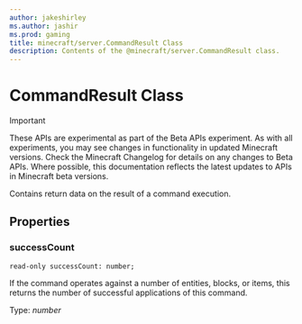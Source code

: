 ```yaml
---
author: jakeshirley
ms.author: jashir
ms.prod: gaming
title: minecraft/server.CommandResult Class
description: Contents of the @minecraft/server.CommandResult class.
---
```

# CommandResult Class
>[!IMPORTANT]
>These APIs are experimental as part of the Beta APIs experiment. As with all experiments, you may see changes in functionality in updated Minecraft versions. Check the Minecraft Changelog for details on any changes to Beta APIs. Where possible, this documentation reflects the latest updates to APIs in Minecraft beta versions.

Contains return data on the result of a command execution.

## Properties

### **successCount**
`read-only successCount: number;`

If the command operates against a number of entities, blocks, or items, this returns the number of successful applications of this command.

Type: *number*
